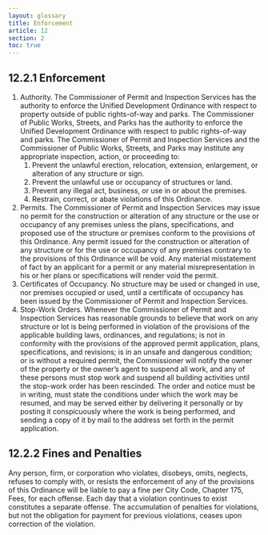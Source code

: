 ```yaml
---
layout: glossary
title: Enforcement
article: 12
section: 2
toc: true
---
```


## 12.2.1 Enforcement

1. Authority. The Commissioner of Permit and Inspection Services has the authority to enforce the Unified Development Ordinance with respect to property outside of public rights-of-way and parks. The Commissioner of Public Works, Streets, and Parks has the authority to enforce the Unified Development Ordinance with respect to public rights-of-way and parks. The Commissioner of Permit and Inspection Services and the Commissioner of Public Works, Streets, and Parks may institute any appropriate inspection, action, or proceeding to:
   1. Prevent the unlawful erection, relocation, extension, enlargement, or alteration of any structure or sign.
   2. Prevent the unlawful use or occupancy of structures or land.
   3. Prevent any illegal act, business, or use in or about the premises.
   4. Restrain, correct, or abate violations of this Ordinance.
2. Permits. The Commissioner of Permit and Inspection Services may issue no permit for the construction or alteration of any structure or the use or occupancy of any premises unless the plans, specifications, and proposed use of the structure or premises conform to the provisions of this Ordinance. Any permit issued for the construction or alteration of any structure or for the use or occupancy of any premises contrary to the provisions of this Ordinance will be void. Any material misstatement of fact by an applicant for a permit or any material misrepresentation in his or her plans or specifications will render void the permit.
3. Certificates of Occupancy. No structure may be used or changed in use, nor premises occupied or used, until a certificate of occupancy has been issued by the Commissioner of Permit and Inspection Services.
4. Stop-Work Orders. Whenever the Commissioner of Permit and Inspection Services has reasonable grounds to believe that work on any structure or lot is being performed in violation of the provisions of the applicable building laws, ordinances, and regulations; is not in conformity with the provisions of the approved permit application, plans, specifications, and revisions; is in an unsafe and dangerous condition; or is without a required permit, the Commissioner will notify the owner of the property or the owner’s agent to suspend all work, and any of these persons must stop work and suspend all building activities until the stop-work order has been rescinded. The order and notice must be in writing, must state the conditions under which the work may be resumed, and may be served either by delivering it personally or by posting it conspicuously where the work is being performed, and sending a copy of it by mail to the address set forth in the permit application.

## 12.2.2 Fines and Penalties

Any person, firm, or corporation who violates, disobeys, omits, neglects, refuses to comply with, or resists the enforcement of any of the provisions of this Ordinance will be liable to pay a fine per City Code, Chapter 175, Fees, for each offense. Each day that a violation continues to exist constitutes a separate offense. The accumulation of penalties for violations, but not the obligation for payment for previous violations, ceases upon correction of the violation.
